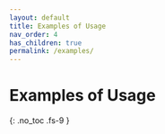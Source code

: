 ```yaml
---
layout: default
title: Examples of Usage
nav_order: 4
has_children: true
permalink: /examples/
---
```


# Examples of Usage
{: .no_toc .fs-9 }
